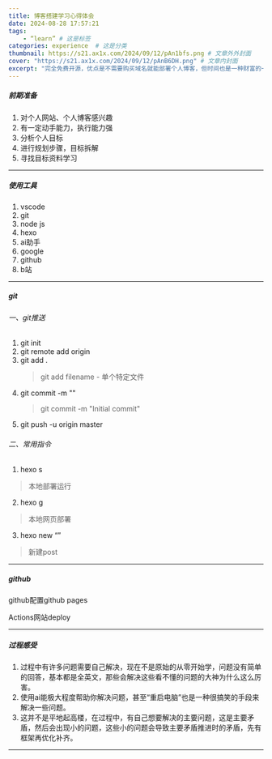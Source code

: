 ```yaml
---
title: 博客搭建学习心得体会
date: 2024-08-28 17:57:21
tags:
    - “learn” # 这是标签
categories: experience  # 这是分类
thumbnail: https://s21.ax1x.com/2024/09/12/pAn1bfs.png # 文章外外封面
cover: "https://s21.ax1x.com/2024/09/12/pAnB6DH.png" # 文章内封面
excerpt: "完全免费开源，优点是不需要购买域名就能部署个人博客，但时间也是一种财富的一种形式" #这是封面简介
---
```


##### 前期准备
1. 对个人网站、个人博客感兴趣
2. 有一定动手能力，执行能力强
3. 分析个人目标
4. 进行规划步骤，目标拆解
5. 寻找目标资料学习
---
##### 使用工具
1. vscode
2. git
3. node js
4. hexo
5. ai助手
6. google
7. github
8. b站
---
##### git
###### 一、git推送
1. git init
2. git remote add origin 
3. git add .
    > git add filename - 单个特定文件
4. git commit -m ""
    > git commit -m "Initial commit"
5. git push -u origin master

###### 二、常用指令

1. hexo s
>本地部署运行
2. hexo g
>本地网页部署
3. hexo new “”
>新建post
 

---
##### github
github配置github pages

Actions网站deploy

---
##### 过程感受
1. 过程中有许多问题需要自己解决，现在不是原始的从零开始学，问题没有简单的回答，基本都是全英文，那些会解决这些看不懂的问题的大神为什么这么厉害。
2. 使用ai能极大程度帮助你解决问题，甚至“重启电脑”也是一种很搞笑的手段来解决一些问题。
3. 这并不是平地起高楼，在过程中，有自己想要解决的主要问题，这是主要矛盾，然后会出现小的问题，这些小的问题会导致主要矛盾推进时的矛盾，先有框架再优化补齐。
---

